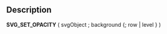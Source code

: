﻿<!-- SVG_SET_OPACITY ( object ; fillOpacity ; strokeOpacity ) -> object (Text) -> fillOpacity (Long Integer) -> strokeOpacity (Long Integer)-->## Description **SVG\_SET\_OPACITY** ( svgObject ; background {; row | level } )